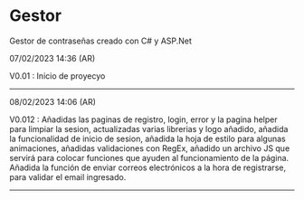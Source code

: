 # Gestor
Gestor de contraseñas creado con C# y ASP.Net

07/02/2023 14:36 (AR)

V0.01 : Inicio de proyecyo 
______________________________________

08/02/2023 14:06 (AR)

V0.012 : Añadidas las paginas de registro, login, error y la pagina helper para limpiar la sesion, actualizadas varias librerias y logo añadido, añadida la funcionalidad de inicio de sesion, añadida la hoja de estilo para algunas animaciones, añadidas validaciones con RegEx, añadido un archivo JS que servirá para colocar funciones que ayuden al funcionamiento de la página.
Añadida la función de enviar correos electrónicos a la hora de registrarse, para validar el email ingresado.

______________________________________
